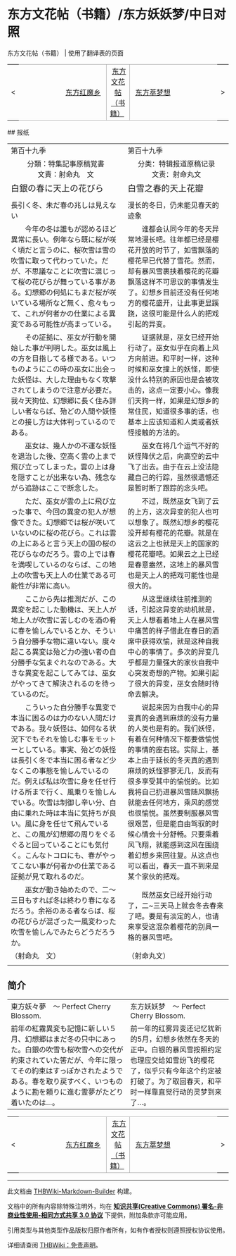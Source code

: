 # 东方文花帖（书籍）/东方妖妖梦/中日对照

<!-- source html: G:\repos\THBWiki-Markdown-Builder\THBWikiMarkdown\Temp\main\0\0c\ns0%3A%E4%B8%9C%E6%96%B9%E6%96%87%E8%8A%B1%E5%B8%96%EF%BC%88%E4%B9%A6%E7%B1%8D%EF%BC%89%2F%E4%B8%9C%E6%96%B9%E5%A6%96%E5%A6%96%E6%A2%A6%2F%E4%B8%AD%E6%97%A5%E5%AF%B9%E7%85%A7.html -->

东方文花帖（书籍） | 使用了翻译表的页面

<center>

<table>
<tbody><tr>
<td>&lt;
</td>
<td style="border-top: 1px solid #aaaaaa; border-bottom: 1px solid #aaaaaa; width: 50%; text-align: right"><a href="./东方文花帖（书籍）-东方红魔乡-中日对照.md" title="东方文花帖（书籍）/东方红魔乡/中日对照">东方红魔乡</a>&#160;
</td>
<td style="text-align: center; border-left: 1px solid #aaaaaa; border-right: 1px solid #aaaaaa; border-top: 1px solid #aaaaaa; border-bottom: 1px solid #aaaaaa;">&#160;<a href="./东方文花帖（书籍）.md" title="东方文花帖（书籍）">东方文花帖（书籍）</a>&#160;
</td>
<td style="border-top: 1px solid #aaaaaa; border-bottom: 1px solid #aaaaaa; width: 50%; text-align: left">&#160;<a href="./东方文花帖（书籍）-东方萃梦想-中日对照.md" title="东方文花帖（书籍）/东方萃梦想/中日对照">东方萃梦想</a>
</td>
<td>&gt;
</td></tr></tbody></table>

  
</center>
## 报纸

<table><tbody><tr class="tt-content-header" id="报纸-1" data-pos="&#91;&quot;\u62a5\u7eb8&quot;,1&#93;"><td class="tt-jah" lang="ja"><div class="poem">第百十九季</div></td><td class="tt-zhh" lang="zh"><div class="poem">第百十九季</div></td></tr><tr class="tt-content" id="报纸-2" data-pos="&#91;&quot;\u62a5\u7eb8&quot;,2&#93;"><td class="tt-ja" lang="ja"><div class="poem"><center>分類：特集記事原稿覚書<br>文責：射命丸　文</center></div></td><td class="tt-zh" lang="zh"><div class="poem"><center>分类：特辑报道原稿记录<br>文责：射命丸文</center></div></td></tr><tr class="tt-content-header" id="报纸-3" data-pos="&#91;&quot;\u62a5\u7eb8&quot;,3&#93;"><td class="tt-jah" lang="ja"><div class="poem"><big>白銀の春に天上の花びら</big></div></td><td class="tt-zhh" lang="zh"><div class="poem"><big>白雪之春的天上花瓣</big></div></td></tr><tr class="tt-text-header" id="报纸-4" data-pos="&#91;&quot;\u62a5\u7eb8&quot;,4&#93;"><td colspan="2" class="tt-text" lang="zh"><div class="poem"></div></td></tr><tr class="tt-content-header" id="报纸-5" data-pos="&#91;&quot;\u62a5\u7eb8&quot;,5&#93;"><td class="tt-jah" lang="ja"><div class="poem">長引く冬、未だ春の兆しは見えない</div></td><td class="tt-zhh" lang="zh"><div class="poem">漫长的冬日，仍未能见春天的迹象</div></td></tr><tr class="tt-content" id="报纸-6" data-pos="&#91;&quot;\u62a5\u7eb8&quot;,6&#93;"><td class="tt-ja" lang="ja"><div class="poem">　　今年の冬は誰もが認めるほど異常に長い。例年なら既に桜が咲く頃だと言うのに、桜吹雪は雪の吹雪に取って代わっていた。だが、不思議なことに吹雪に混じって桜の花びらが舞っている事がある。幻想郷の何処にもまだ桜が咲いている場所など無く、愈々もって、これが何者かの仕業による異変である可能性が高まっている。</div></td><td class="tt-zh" lang="zh"><div class="poem">　　谁都会认同今年的冬天异常地漫长吧。往年都已经是樱花开放的时节了，如雪飘落的樱花早已代替了雪花。然而，却有暴风雪裹挟着樱花的花瓣飘落这样不可思议的事情发生了。幻想乡目前还没有任何地方的樱花盛开，让此事更显蹊跷，这很可能是什么人的把戏引起的异变。</div></td></tr><tr class="tt-content" id="报纸-7" data-pos="&#91;&quot;\u62a5\u7eb8&quot;,7&#93;"><td class="tt-ja" lang="ja"><div class="poem">　　その証拠に、巫女が行動を開始した事が判明した。巫女は風上の方を目指してる様である。いつものようにこの時の巫女に出会った妖怪は、大した理由もなく攻撃されてしまうので注意が必要だ。我々天狗位、幻想郷に長く住み詳しい者ならば、殆どの人間や妖怪との接し方は大体判っているのである。</div></td><td class="tt-zh" lang="zh"><div class="poem">　　证据就是，巫女已经开始行动了。巫女似乎在向着上风方向前进。和平时一样，这种时候和巫女撞上的妖怪，即使没什么特别的原因也是会被攻击的，这点一定要小心。像我们天狗一样，如果是幻想乡的常住民，知道很多事的话，也基本上应该知道和人类或者妖怪接触的方法的。</div></td></tr><tr class="tt-content" id="报纸-8" data-pos="&#91;&quot;\u62a5\u7eb8&quot;,8&#93;"><td class="tt-ja" lang="ja"><div class="poem">　　巫女は、幾人かの不運な妖怪を退治した後、空高く雲の上まで飛び立ってしまった。雲の上は身を隠すことが出来ない為、残念ながら追跡はここで断念した。</div></td><td class="tt-zh" lang="zh"><div class="poem">　　巫女在将几个运气不好的妖怪降伏之后，向高空的云中飞了出去。由于在云上没法隐藏自己的行踪，虽然很遗憾还是暂时断了跟踪的念头吧。</div></td></tr><tr class="tt-content" id="报纸-9" data-pos="&#91;&quot;\u62a5\u7eb8&quot;,9&#93;"><td class="tt-ja" lang="ja"><div class="poem">　　ただ、巫女が雲の上に飛び立った事で、今回の異変の犯人が想像できた。幻想郷では桜が咲いていないのに桜の花びら。これは雲の上にあると言う天上の国の桜の花びらなのだろう。雲の上では春を満喫しているのならば、この地上の吹雪も天上人の仕業である可能性が非常に高い。</div></td><td class="tt-zh" lang="zh"><div class="poem">　　不过，既然巫女飞到了云的上方，这次异变的犯人也可以想象了。既然幻想乡的樱花没开却有樱花的花瓣。就是在这云之上也就是天上的国家的樱花花瓣吧。如果云之上已经是春意盎然，这地上的暴风雪也是天上人的把戏可能性也是很大的。</div></td></tr><tr class="tt-content" id="报纸-10" data-pos="&#91;&quot;\u62a5\u7eb8&quot;,10&#93;"><td class="tt-ja" lang="ja"><div class="poem">　　ここから先は推測だが、この異変を起こした動機は、天上人が地上人が吹雪に苦しむのを酒の肴に春を愉しんでいるとか、そういう自分勝手な物に違いない。度々起こる異変は殆ど力の強い者の自分勝手な気まぐれなのである。大きな異変を起こしてみては、巫女がやってきて解決されるのを待っているのだ。</div></td><td class="tt-zh" lang="zh"><div class="poem">　　从这里继续往前推测的话，引起这异变的动机就是，天上人想看着地上人在暴风雪中痛苦的样子借此在春日的酒席中获得欢愉，就是这种自我中心的事情了。多次的异变几乎都是力量强大的家伙自我中心突发奇想的产物。如果引起了很大的异变，巫女会随时待命去解决。</div></td></tr><tr class="tt-content" id="报纸-11" data-pos="&#91;&quot;\u62a5\u7eb8&quot;,11&#93;"><td class="tt-ja" lang="ja"><div class="poem">　　こういった自分勝手な異変で本当に困るのは力のない人間だけである。我々妖怪は、如何なる状況下でもそれを愉しむ事をモットーとしている。事実、殆どの妖怪は長引く冬で本当に困る者など少なくこの事態を愉しんでいるのだ。例えば私は吹雪に身を任せ行ける所まで行く、風乗りを愉しんでいる。吹雪は制御し辛い分、自由に乗れた時は本当に気持ちが良い。風に身を任せて飛んでいると、この風が幻想郷の周りをぐるぐると回っていることにも気付く。こんなトコロにも、春がやってこない事が何者かの仕業である証拠が見て取れるのだ。</div></td><td class="tt-zh" lang="zh"><div class="poem">　　说起来因为自我中心的异变真的会遇到麻烦的没有力量的人类也是有的。我们妖怪，有着在何种情况下都要做愉悦的事情的座右铭。实际上，基本上由于延长的冬天真的遇到麻烦的妖怪寥寥无几，反而有很多享受其中的愉悦的。比如我将自己扔进暴风雪随风飘扬就能去任何地方，乘风的感觉也很愉悦。虽然要制服暴风雪很艰苦，但是能自由驾驭的时候心情会十分舒畅。只要乘着风飞翔，就能感到这风在围绕着幻想乡来回往复。从这点也可以看出，春天一直不到来是某个家伙的把戏。</div></td></tr><tr class="tt-content" id="报纸-12" data-pos="&#91;&quot;\u62a5\u7eb8&quot;,12&#93;"><td class="tt-ja" lang="ja"><div class="poem">　　巫女が動き始めたので、二～三日もすれば冬は終わり春になるだろう。余裕のある者ならば、桜の花びらが混ざった一風変わった吹雪を愉しんでみたらどうだろうか。</div></td><td class="tt-zh" lang="zh"><div class="poem">　　既然巫女已经开始行动了，二~三天马上就会冬去春来了吧。要是有淡定的人，也请来享受这混杂着樱花的别具一格的暴风雪吧。</div></td></tr><tr class="tt-content-right" id="报纸-13" data-pos="&#91;&quot;\u62a5\u7eb8&quot;,13&#93;"><td class="tt-jar" lang="ja"><div class="poem">（射命丸　文）</div></td><td class="tt-zhr" lang="zh"><div class="poem">（射命丸文）</div></td></tr><tr class="tt-text-header" id="报纸-14" data-pos="&#91;&quot;\u62a5\u7eb8&quot;,14&#93;"><td colspan="2" class="tt-text" lang="zh"><div class="poem"></div></td></tr></tbody></table>


## 简介

<table><tbody><tr class="tt-content-header" id="简介-1" data-pos="&#91;&quot;\u7b80\u4ecb&quot;,1&#93;"><td class="tt-jah" lang="ja"><div class="poem">東方妖々夢　～ Perfect Cherry Blossom.</div></td><td class="tt-zhh" lang="zh"><div class="poem">东方妖妖梦　～ Perfect Cherry Blossom.</div></td></tr><tr class="tt-content" id="简介-2" data-pos="&#91;&quot;\u7b80\u4ecb&quot;,2&#93;"><td class="tt-ja" lang="ja"><div class="poem">前年の紅霧異変も記憶に新しい５月、幻想郷はまだ冬の只中にあった。白銀の吹雪も桜吹雪への交代が約束されていた筈だが、今年に限ってその約束はすっぽかされたようである。春を取り戻すべく、いつものように勘を頼りに進む霊夢がたどり着いたのは…。</div></td><td class="tt-zh" lang="zh"><div class="poem">前一年的红雾异变还记忆犹新的5月，幻想乡依然在冬天的正中。白银的暴风雪按照约定也理应交给如雪纷飞的樱花了，似乎只有今年这个约定被打破了。为了取回春天，和平时一样靠直觉行动的灵梦到来了…。<br></div></td></tr></tbody></table>



  
  

  

<center>

<table>
<tbody><tr>
<td>&lt;
</td>
<td style="border-top: 1px solid #aaaaaa; border-bottom: 1px solid #aaaaaa; width: 50%; text-align: right"><a href="./东方文花帖（书籍）-东方红魔乡-中日对照.md" title="东方文花帖（书籍）/东方红魔乡/中日对照">东方红魔乡</a>&#160;
</td>
<td style="text-align: center; border-left: 1px solid #aaaaaa; border-right: 1px solid #aaaaaa; border-top: 1px solid #aaaaaa; border-bottom: 1px solid #aaaaaa;">&#160;<a href="./东方文花帖（书籍）.md" title="东方文花帖（书籍）">东方文花帖（书籍）</a>&#160;
</td>
<td style="border-top: 1px solid #aaaaaa; border-bottom: 1px solid #aaaaaa; width: 50%; text-align: left">&#160;<a href="./东方文花帖（书籍）-东方萃梦想-中日对照.md" title="东方文花帖（书籍）/东方萃梦想/中日对照">东方萃梦想</a>
</td>
<td>&gt;
</td></tr></tbody></table>

  
</center>
  
  

  





---

此文档由 [THBWiki-Markdown-Builder](https://github.com/Delsin-Yu/THBWiki-Markdown-Builder) 构建。

文档中的所有内容除特殊注明外，均在 [**知识共享(Creative Commons) 署名-非商业性使用-相同方式共享 3.0 协议**](https://creativecommons.org/licenses/by-sa/3.0/deed.zh-hans) 下提供，附加条款亦可能应用。

引用类型与其他类型作品版权归原作者所有，如有作者授权则遵照授权协议使用。

详细请查阅 [THBWiki：免责声明](https://thbwiki.cc/THBWiki:%E5%85%8D%E8%B4%A3%E5%A3%B0%E6%98%8E)。

